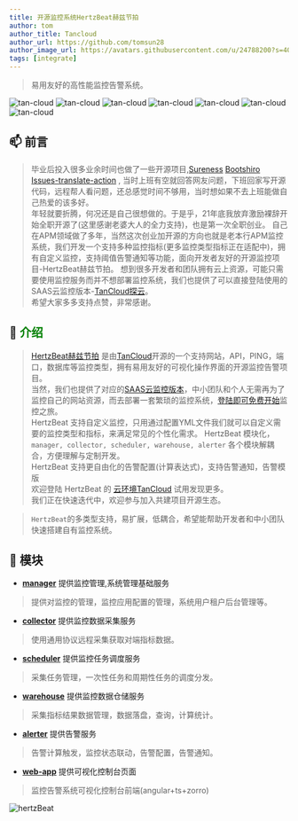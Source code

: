 ```yaml
---
title: 开源监控系统HertzBeat赫兹节拍   
author: tom  
author_title: Tancloud   
author_url: https://github.com/tomsun28  
author_image_url: https://avatars.githubusercontent.com/u/24788200?s=400&v=4  
tags: [integrate]  
---
```


> 易用友好的高性能监控告警系统。

![tan-cloud](https://cdn.jsdelivr.net/gh/usthe/hertzbeat@gh-pages/img/badge/web-monitor.svg)
![tan-cloud](https://cdn.jsdelivr.net/gh/usthe/hertzbeat@gh-pages/img/badge/ping-connect.svg)
![tan-cloud](https://cdn.jsdelivr.net/gh/usthe/hertzbeat@gh-pages/img/badge/port-available.svg)
![tan-cloud](https://cdn.jsdelivr.net/gh/usthe/hertzbeat@gh-pages/img/badge/database-monitor.svg)
![tan-cloud](https://cdn.jsdelivr.net/gh/usthe/hertzbeat@gh-pages/img/badge/custom-monitor.svg)
![tan-cloud](https://cdn.jsdelivr.net/gh/usthe/hertzbeat@gh-pages/img/badge/threshold.svg)
![tan-cloud](https://cdn.jsdelivr.net/gh/usthe/hertzbeat@gh-pages/img/badge/alert.svg)

## 📫 前言

> 毕业后投入很多业余时间也做了一些开源项目,[Sureness](https://github.com/dromara/sureness) [Bootshiro](https://gitee.com/tomsun28/bootshiro) [Issues-translate-action](https://github.com/usthe/issues-translate-action) ,
> 当时上班有空就回答网友问题，下班回家写开源代码，远程帮人看问题，还总感觉时间不够用，当时想如果不去上班能做自己热爱的该多好。  
> 年轻就要折腾，何况还是自己很想做的。于是乎，21年底我放弃激励裸辞开始全职开源了(这里感谢老婆大人的全力支持)，也是第一次全职创业。
> 自己在APM领域做了多年，当然这次创业加开源的方向也就是老本行APM监控系统，我们开发一个支持多种监控指标(更多监控类型指标正在适配中)，拥有自定义监控，支持阈值告警通知等功能，面向开发者友好的开源监控项目-HertzBeat赫兹节拍。
> 想到很多开发者和团队拥有云上资源，可能只需要使用监控服务而并不想部署监控系统，我们也提供了可以直接登陆使用的SAAS云监控版本-[TanCloud探云](https://console.tancloud.cn)。   
> 希望大家多多支持点赞，非常感谢。

## 🎡 <font color="green">介绍</font>

> [HertzBeat赫兹节拍](https://github.com/usthe/hertzbeat) 是由[TanCloud](https://tancloud.cn)开源的一个支持网站，API，PING，端口，数据库等监控类型，拥有易用友好的可视化操作界面的开源监控告警项目。  
> 当然，我们也提供了对应的[SAAS云监控版本](https://console.tancloud.cn)，中小团队和个人无需再为了监控自己的网站资源，而去部署一套繁琐的监控系统，[登陆即可免费开始](https://console.tancloud.cn)监控之旅。  
> HertzBeat 支持自定义监控，只用通过配置YML文件我们就可以自定义需要的监控类型和指标，来满足常见的个性化需求。
> HertzBeat 模块化，`manager, collector, scheduler, warehouse, alerter` 各个模块解耦合，方便理解与定制开发。    
> HertzBeat 支持更自由化的告警配置(计算表达式)，支持告警通知，告警模版    
> 欢迎登陆 HertzBeat 的 [云环境TanCloud](https://console.tancloud.cn) 试用发现更多。   
> 我们正在快速迭代中，欢迎参与加入共建项目开源生态。

> `HertzBeat`的多类型支持，易扩展，低耦合，希望能帮助开发者和中小团队快速搭建自有监控系统。


## 🥐 模块

- **[manager](https://github.com/usthe/HertzBeat/tree/master/manager)** 提供监控管理,系统管理基础服务
> 提供对监控的管理，监控应用配置的管理，系统用户租户后台管理等。
- **[collector](https://github.com/usthe/HertzBeat/tree/master/collector)** 提供监控数据采集服务
> 使用通用协议远程采集获取对端指标数据。
- **[scheduler](https://github.com/usthe/HertzBeat/tree/master/scheduler)** 提供监控任务调度服务
> 采集任务管理，一次性任务和周期性任务的调度分发。
- **[warehouse](https://github.com/usthe/HertzBeat/tree/master/warehouse)** 提供监控数据仓储服务
> 采集指标结果数据管理，数据落盘，查询，计算统计。
- **[alerter](https://github.com/usthe/HertzBeat/tree/master/alerter)** 提供告警服务
> 告警计算触发，监控状态联动，告警配置，告警通知。
- **[web-app](https://github.com/usthe/HertzBeat/tree/master/web-app)** 提供可视化控制台页面
> 监控告警系统可视化控制台前端(angular+ts+zorro)

![hertzBeat](https://tancloud.gd2.qingstor.com/img/docs/hertzbeat-stru.svg)   



